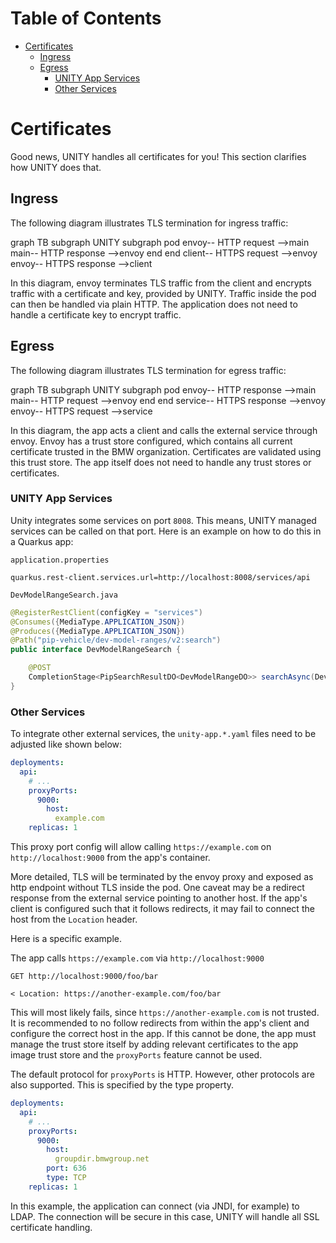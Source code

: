 <!-- mermaid is currently not directly supported, see: https://pages.github.com/versions/ -->
<!-- as workaround use: https://jojozhuang.github.io/tutorial/jekyll-diagram-with-mermaid/-->
<!-- for latest version, check: https://unpkg.com/mermaid-->
<script type="text/javascript" src="https://unpkg.com/mermaid"></script>
<script>$(document).ready(function() { mermaid.initialize({ theme: 'neutral'}); });</script>

# Table of Contents

<!-- START doctoc generated TOC please keep comment here to allow auto update -->
<!-- DON'T EDIT THIS SECTION, INSTEAD RE-RUN doctoc TO UPDATE -->

- [Certificates](#certificates)
  - [Ingress](#ingress)
  - [Egress](#egress)
    - [UNITY App Services](#unity-app-services)
    - [Other Services](#other-services)

<!-- END doctoc generated TOC please keep comment here to allow auto update -->

# Certificates

Good news, UNITY handles all certificates for you!
This section clarifies how UNITY does that.

## Ingress

The following diagram illustrates TLS termination for ingress traffic:

<!--
If you want to read this documentation, but see only HTML code below, consider to go to
https://pages.atc-github.azure.cloud.bmw/UNITY/unity/app-dev-handbook/certificates.md
to edit, copy the graph to the mermaid live editor: https://mermaid.live
-->
<div class="mermaid">
graph TB
subgraph UNITY
    subgraph pod
        envoy-- HTTP request -->main
        main-- HTTP response -->envoy
    end
end
client-- HTTPS request -->envoy
envoy-- HTTPS response -->client
</div>

In this diagram, envoy terminates TLS traffic from the client and encrypts traffic with a certificate and key, provided
by UNITY. Traffic inside the pod can then be handled via plain HTTP. The application does not need to handle a
certificate key to encrypt traffic.

## Egress

The following diagram illustrates TLS termination for egress traffic:

<!--
If you want to read this documentation, but see only HTML code below, consider to go to
https://pages.atc-github.azure.cloud.bmw/UNITY/unity/app-dev-handbook/certificates.md
to edit, copy the graph to the mermaid live editor: https://mermaid.live
-->
<div class="mermaid">
graph TB
subgraph UNITY
    subgraph pod
        envoy-- HTTP response -->main
        main-- HTTP request -->envoy
    end
end
service-- HTTPS response -->envoy
envoy-- HTTPS request -->service
</div>

In this diagram, the app acts a client and calls the external service through envoy. Envoy has a trust store configured,
which contains all current certificate trusted in the BMW organization. Certificates are validated using this trust
store. The app itself does not need to handle any trust stores or certificates.

### UNITY App Services

Unity integrates some services on port `8008`. This means, UNITY managed services can be called on that port. Here is an
example on how to do this in a Quarkus app:

`application.properties`

```properties
quarkus.rest-client.services.url=http://localhost:8008/services/api
```

`DevModelRangeSearch.java`

```java
@RegisterRestClient(configKey = "services")
@Consumes({MediaType.APPLICATION_JSON})
@Produces({MediaType.APPLICATION_JSON})
@Path("pip-vehicle/dev-model-ranges/v2:search")
public interface DevModelRangeSearch {

    @POST
    CompletionStage<PipSearchResultDO<DevModelRangeDO>> searchAsync(DevModelRangeSearchDO devModelRangeSearchDO);
}
```

### Other Services

To integrate other external services, the `unity-app.*.yaml` files need to be adjusted like shown below:

```yaml
deployments:
  api:
    # ...
    proxyPorts:
      9000:
        host:
          example.com
    replicas: 1
```

This proxy port config will allow calling `https://example.com` on `http://localhost:9000` from the app's container.

More detailed, TLS will be terminated by the envoy proxy and exposed as http endpoint without TLS inside the pod.
One caveat may be a redirect response from the external service pointing to another host. If the app's client is
configured such that it follows redirects, it may fail to connect the host from the `Location` header.

Here is a specific example.

The app calls `https://example.com` via `http://localhost:9000`

```http
GET http://localhost:9000/foo/bar

< Location: https://another-example.com/foo/bar
```

This will most likely fails, since `https://another-example.com` is not trusted. It is recommended to no follow
redirects from within the app's client and configure the correct host in the app.
If this cannot be done, the app must manage the trust store itself by adding relevant certificates to the app image
trust store and the `proxyPorts` feature cannot be used.

The default protocol for `proxyPorts` is HTTP. However, other protocols are also supported. This is specified by the type
property.

```yaml
deployments:
  api:
    # ...
    proxyPorts:
      9000:
        host:
          groupdir.bmwgroup.net
        port: 636
        type: TCP
    replicas: 1
```

In this example, the application can connect (via JNDI, for example) to LDAP. The connection will be secure in this case,
UNITY will handle all SSL certificate handling.

